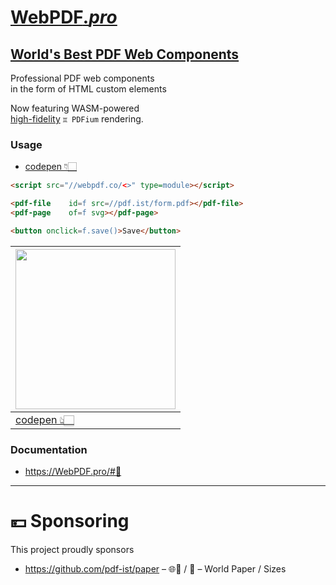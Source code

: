 # [Web**PDF**.*pro*](//WebPDF.pro)

## [World's Best PDF Web Components](https://WebPDF.pro)

Professional PDF web components<br>
in the form of HTML custom elements

Now featuring WASM-powered<br>
[high-fidelity](https://github.com/pdf-ist/WebPDF/discussions) `♊ PDFium` rendering.


### Usage

* [codepen 👇🏻](https://codepen.io/webpdf/pen/jOwwYYM?editors=1000)

```html
<script src="//webpdf.co/<>" type=module></script>

<pdf-file    id=f src=//pdf.ist/form.pdf></pdf-file>
<pdf-page    of=f svg></pdf-page>

<button onclick=f.save()>Save</button>
```

| [<img width=256 src=https://user-images.githubusercontent.com/27027/121008307-d1fa5880-c7cd-11eb-99fa-f01a1f4da73c.png>](https://codepen.io/webpdf/pen/jOwwYYM?editors=1000) |
| - |
| [codepen 👆🏻](https://codepen.io/webpdf/pen/jOwwYYM?editors=1000) |


### Documentation

* https://WebPDF.pro/#📖


---

# 💴 Sponsoring

This project proudly sponsors

* https://github.com/pdf-ist/paper – 🌐📄 / 📏 – World Paper / Sizes
